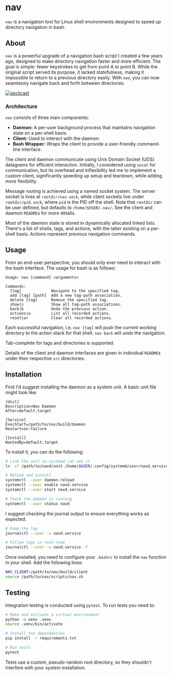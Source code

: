 # nav
`nav` is a navigation tool for Linux shell environments designed to speed up
directory navigation in bash. 

## About
`nav` is a powerful upgrade of a navigation bash script I created a few years
ago, designed to make directory navigation faster and more efficient. The goal
is simple: fewer keystrokes to get from point A to point B. While the original
script served its purpose, it lacked statefulness, making it impossible to
return to a previous directory easily. With `nav`, you can now seamlessly
navigate back and forth between directories.

[![asciicast](https://asciinema.org/a/EEpdDuyA8H9BkSPjTO3SNW6nS.svg)](https://asciinema.org/a/EEpdDuyA8H9BkSPjTO3SNW6nS)

### Architecture
`nav` consists of three main components:
- **Daemon:** A per-user background process that maintains navigation state on a
  per-shell basis.
- **Client:** Used to interact with the daemon.
- **Bash Wrapper:** Wraps the client to provide a user-friendly command-line
  interface.

The client and daemon communicate using Unix Domain Socket (UDS) datagrams for
efficient interaction. Initially, I considered using `socat` for communication,
but its overhead and inflexibility led me to implement a custom client,
significantly speeding up setup and teardown, while adding more flexibility.

Message routing is achieved using a named socket system. The server socket is
lives at `rootdir/nav.sock`, while client sockets live under `rootdir/pid.sock`,
where `pid` is the PID off the shell. Note that `rootdir` can be user defined,
but defaults to `/home/$USER/.nav/`. See the client and daemon `README`s for
more details.

Most of the daemon state is stored in dynamically allocated linked lists.
There's a list of shells, tags, and actions, with the latter existing on a
per-shell basis. Actions represent previous navigation commands.

## Usage
From an end-user perspective, you should only ever need to interact with the
bash interface. The usage for bash is as follows:
```
Usage: nav [command] <arguments>

Commands:
  [tag]             Navigate to the specified tag.
  add [tag] [path]  Add a new tag-path association.
  delete [tag]      Remove the specified tag.
  show|s            Show all tag-path associations.
  back|b            Undo the previous action.
  actions|a         List all recorded actions.
  reset|ar          Clear all recorded actions.
```
Each successful navigation, i.e. `nav [tag]` will push the current working
directory to the action stack for that shell. `nav back` will *undo* the
navigation.

Tab-complete for tags and directories is supported.

Details of the client and daemon interfaces are given in individual `README`s
under their respective `src` directories.

## Installation
First I'd suggest installing the daemon as a system unit. A basic unit file
might look like:
```
[Unit]
Description=Nav Daemon
After=default.target

[Service]
ExecStart=/path/to/nav/build/daemon
Restart=on-failure

[Install]
WantedBy=default.target
```

To install it, you can do the following:
```bash
# Link the unit so systemd can see it
ln -sf /path/to/navd/unit /home/$USER/.config/systemd/user/navd.service

# Reload and install
systemctl --user daemon-reload
systemctl --user enable navd.service
systemctl --user start navd.service

# Check the daemon is running
systemctl --user status navd
```

I suggest checking the journal output to ensure everything works as expected:
```bash
# Dump the log
journalctl --user -u navd.service

# Follow logs in real-time
journalctl --user -u navd.service -f
```

Once installed, you need to configure your `.bashrc` to install the `nav`
function in your shell. Add the following lines:
```bash
NAV_CLIENT=/path/to/nav/build/client
source /path/to/nav/scripts/nav.sh
```

## Testing
Integration testing is conducted using `pytest`. To run tests you need to:
```bash
# Make and activate a virtual environment
python -m venv .venv
source .venv/bin/activate

# Install the dependencies
pip install -r requirements.txt

# Run tests
pytest
```

Tests use a custom, pseudo-random root directory, so they shouldn't interfere
with your system installation.
